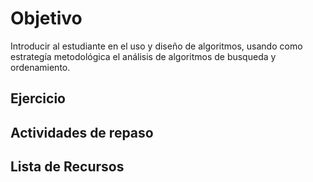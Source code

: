 # Objetivo

Introducir al estudiante en el uso y diseño de algoritmos,
usando como estrategía metodológica el análisis de algoritmos de busqueda y
ordenamiento.

## Ejercicio

## Actividades de repaso

## Lista de Recursos
